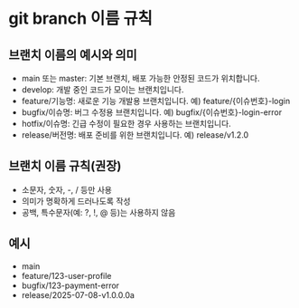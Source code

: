 ﻿# git branch 이름 규칙

## 브랜치 이름의 예시와 의미
- main 또는 master: 기본 브랜치, 배포 가능한 안정된 코드가 위치합니다.
- develop: 개발 중인 코드가 모이는 브랜치입니다.
- feature/기능명: 새로운 기능 개발용 브랜치입니다. 예) feature/{이슈번호}-login
- bugfix/이슈명: 버그 수정용 브랜치입니다. 예) bugfix/{이슈번호}-login-error
- hotfix/이슈명: 긴급 수정이 필요한 경우 사용하는 브랜치입니다.
- release/버전명: 배포 준비를 위한 브랜치입니다. 예) release/v1.2.0

## 브랜치 이름 규칙(권장)
- 소문자, 숫자, -, / 등만 사용
- 의미가 명확하게 드러나도록 작성
- 공백, 특수문자(예: ?, !, @ 등)는 사용하지 않음

## 예시
- main
- feature/123-user-profile
- bugfix/123-payment-error
- release/2025-07-08-v1.0.0.0a


